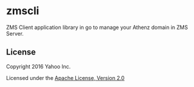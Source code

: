 zmscli
======

ZMS Client application library in go to manage your Athenz domain in ZMS Server.

## License

Copyright 2016 Yahoo Inc.

Licensed under the [Apache License, Version 2.0](http://www.apache.org/licenses/LICENSE-2.0)

